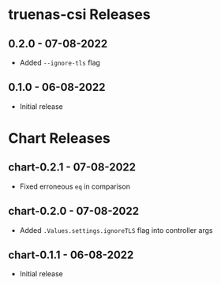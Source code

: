 # truenas-csi Releases
## 0.2.0 - 07-08-2022

* Added `--ignore-tls` flag

## 0.1.0 - 06-08-2022

* Initial release

# Chart Releases
## chart-0.2.1 - 07-08-2022

* Fixed erroneous `eq` in comparison

## chart-0.2.0 - 07-08-2022

* Added `.Values.settings.ignoreTLS` flag into controller args

## chart-0.1.1 - 06-08-2022

* Initial release
